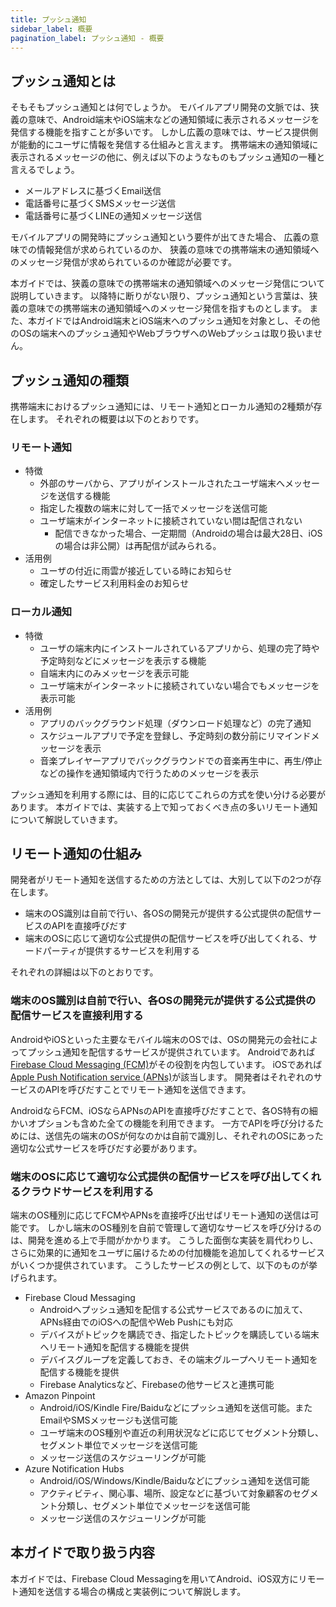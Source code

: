 ```yaml
---
title: プッシュ通知
sidebar_label: 概要
pagination_label: プッシュ通知 - 概要
---
```


## プッシュ通知とは

そもそもプッシュ通知とは何でしょうか。
モバイルアプリ開発の文脈では、狭義の意味で、Android端末やiOS端末などの通知領域に表示されるメッセージを発信する機能を指すことが多いです。
しかし広義の意味では、サービス提供側が能動的にユーザに情報を発信する仕組みと言えます。
携帯端末の通知領域に表示されるメッセージの他に、例えば以下のようなものもプッシュ通知の一種と言えるでしょう。

- メールアドレスに基づくEmail送信
- 電話番号に基づくSMSメッセージ送信
- 電話番号に基づくLINEの通知メッセージ送信

モバイルアプリの開発時にプッシュ通知という要件が出てきた場合、
広義の意味での情報発信が求められているのか、
狭義の意味での携帯端末の通知領域へのメッセージ発信が求められているのか確認が必要です。

本ガイドでは、狭義の意味での携帯端末の通知領域へのメッセージ発信について説明していきます。
以降特に断りがない限り、プッシュ通知という言葉は、狭義の意味での携帯端末の通知領域へのメッセージ発信を指すものとします。
また、本ガイドではAndroid端末とiOS端末へのプッシュ通知を対象とし、その他のOSの端末へのプッシュ通知やWebブラウザへのWebプッシュは取り扱いません。

## プッシュ通知の種類

携帯端末におけるプッシュ通知には、リモート通知とローカル通知の2種類が存在します。
それぞれの概要は以下のとおりです。

### リモート通知

- 特徴
  - 外部のサーバから、アプリがインストールされたユーザ端末へメッセージを送信する機能
  - 指定した複数の端末に対して一括でメッセージを送信可能
  - ユーザ端末がインターネットに接続されていない間は配信されない
    - 配信できなかった場合、一定期間（Androidの場合は最大28日、iOSの場合は非公開）は再配信が試みられる。
- 活用例
  - ユーザの付近に雨雲が接近している時にお知らせ
  - 確定したサービス利用料金のお知らせ

### ローカル通知

- 特徴
  - ユーザの端末内にインストールされているアプリから、処理の完了時や予定時刻などにメッセージを表示する機能
  - 自端末内にのみメッセージを表示可能
  - ユーザ端末がインターネットに接続されていない場合でもメッセージを表示可能
- 活用例
  - アプリのバックグラウンド処理（ダウンロード処理など）の完了通知
  - スケジュールアプリで予定を登録し、予定時刻の数分前にリマインドメッセージを表示
  - 音楽プレイヤーアプリでバックグラウンドでの音楽再生中に、再生/停止などの操作を通知領域内で行うためのメッセージを表示

プッシュ通知を利用する際には、目的に応じてこれらの方式を使い分ける必要があります。
本ガイドでは、実装する上で知っておくべき点の多いリモート通知について解説していきます。

## リモート通知の仕組み

開発者がリモート通知を送信するための方法としては、大別して以下の2つが存在します。

- 端末のOS識別は自前で行い、各OSの開発元が提供する公式提供の配信サービスのAPIを直接呼びだす
- 端末のOSに応じて適切な公式提供の配信サービスを呼び出してくれる、サードパーティが提供するサービスを利用する

それぞれの詳細は以下のとおりです。

### 端末のOS識別は自前で行い、各OSの開発元が提供する公式提供の配信サービスを直接利用する

AndroidやiOSといった主要なモバイル端末のOSでは、OSの開発元の会社によってプッシュ通知を配信するサービスが提供されています。
Androidであれば[Firebase Cloud Messaging (FCM)](https://firebase.google.com/docs/cloud-messaging?hl=ja)がその役割を内包しています。
iOSであれば[Apple Push Notification service (APNs)](https://developer.apple.com/documentation/usernotifications/setting_up_a_remote_notification_server)が該当します。
開発者はそれぞれのサービスのAPIを呼びだすことでリモート通知を送信できます。

AndroidならFCM、iOSならAPNsのAPIを直接呼びだすことで、各OS特有の細かいオプションも含めた全ての機能を利用できます。
一方でAPIを呼び分けるためには、送信先の端末のOSが何なのかは自前で識別し、それぞれのOSにあった適切な公式サービスを呼びだす必要があります。

### 端末のOSに応じて適切な公式提供の配信サービスを呼び出してくれるクラウドサービスを利用する

端末のOS種別に応じてFCMやAPNsを直接呼び出せばリモート通知の送信は可能です。
しかし端末のOS種別を自前で管理して適切なサービスを呼び分けるのは、開発を進める上で手間がかかります。
こうした面倒な実装を肩代わりし、さらに効果的に通知をユーザに届けるための付加機能を追加してくれるサービスがいくつか提供されています。
こうしたサービスの例として、以下のものが挙げられます。

- Firebase Cloud Messaging
  - Androidへプッシュ通知を配信する公式サービスであるのに加えて、APNs経由でのiOSへの配信やWeb Pushにも対応
  - デバイスがトピックを購読でき、指定したトピックを購読している端末へリモート通知を配信する機能を提供
  - デバイスグループを定義しておき、その端末グループへリモート通知を配信する機能を提供
  - Firebase Analyticsなど、Firebaseの他サービスと連携可能
- Amazon Pinpoint
  - Android/iOS/Kindle Fire/Baiduなどにプッシュ通知を送信可能。またEmailやSMSメッセージも送信可能
  - ユーザ端末のOS種別や直近の利用状況などに応じてセグメント分類し、セグメント単位でメッセージを送信可能
  - メッセージ送信のスケジューリングが可能
- Azure Notification Hubs
  - Android/iOS/Windows/Kindle/Baiduなどにプッシュ通知を送信可能
  - アクティビティ、関心事、場所、設定などに基づいて対象顧客のセグメント分類し、セグメント単位でメッセージを送信可能
  - メッセージ送信のスケジューリングが可能

## 本ガイドで取り扱う内容

本ガイドでは、Firebase Cloud Messagingを用いてAndroid、iOS双方にリモート通知を送信する場合の構成と実装例について解説します。
